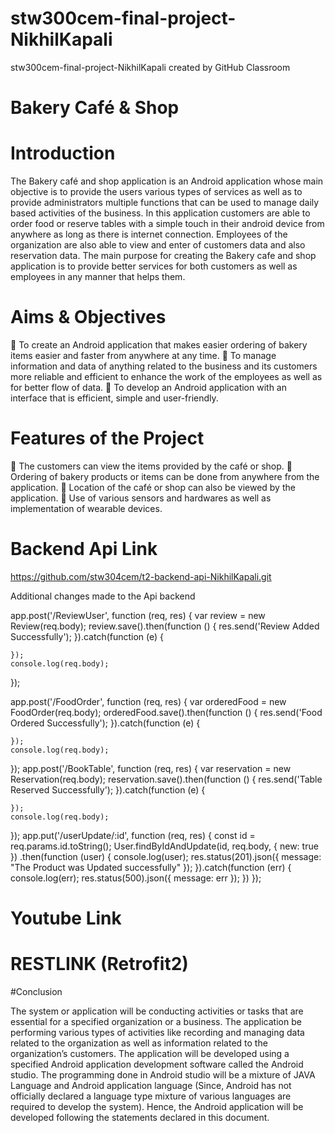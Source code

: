 # stw300cem-final-project-NikhilKapali
stw300cem-final-project-NikhilKapali created by GitHub Classroom

# Bakery Café & Shop

# Introduction
The Bakery café and shop application is an Android application whose main objective is to provide the users various types of services as 
well as to provide administrators multiple functions that can be used to manage daily based activities of the business. 
In this application customers are able to order food or reserve tables with a simple touch in their android device from 
anywhere as long as there is internet connection. Employees of the organization are also able to view and enter of customers data 
and also reservation data.  The main purpose for creating the Bakery cafe and shop application is to provide better services for 
both customers as well as employees in any manner that helps them.  

# Aims & Objectives
	To create an Android application that makes easier ordering of bakery items easier and faster from anywhere at any time.
	To manage information and data of anything related to the business and its customers more reliable and efficient to enhance the work of the employees as well as for better flow of data.
	To develop an Android application with an interface that is efficient, simple and user-friendly. 

# Features of the Project
	The customers can view the items provided by the café or shop.
	Ordering of bakery products or items can be done from anywhere from the application.
	Location of the café or shop can also be viewed by the application.
 Use of various sensors and hardwares as well as implementation of wearable devices.

# Backend Api Link
https://github.com/stw304cem/t2-backend-api-NikhilKapali.git

 Additional changes made to the Api backend

app.post('/ReviewUser', function (req, res) {
    var review = new Review(req.body);
    review.save().then(function () {
        res.send('Review Added Successfully');
    }).catch(function (e) {

    });
    console.log(req.body);
});

app.post('/FoodOrder', function (req, res) {
    var orderedFood = new FoodOrder(req.body);
    orderedFood.save().then(function () {
        res.send('Food Ordered Successfully');
    }).catch(function (e) {

    });
    console.log(req.body);
});
app.post('/BookTable', function (req, res) {
    var reservation = new Reservation(req.body);
    reservation.save().then(function () {
        res.send('Table Reserved Successfully');
    }).catch(function (e) {

    });
    console.log(req.body);
});
app.put('/userUpdate/:id', function (req, res) {
    const id = req.params.id.toString();
    User.findByIdAndUpdate(id, req.body, { new: true })
        .then(function (user) {
            console.log(user);
            res.status(201).json({
                message: "The Product was Updated successfully"
            });
        }).catch(function (err) {
            console.log(err);
            res.status(500).json({
                message: err
            });
        })
});

# Youtube Link

# RESTLINK (Retrofit2)

#Conclusion

The system or application will be conducting activities or tasks that are essential for a specified organization or a business. The application be performing various types of activities like recording and managing data related to the organization as well as information related to the organization’s customers. The application will be developed using a specified Android application development software called the Android studio. The programming done in Android studio will be a mixture of JAVA Language and Android application language (Since, Android has not officially declared a language type mixture of various languages are required to develop the system). Hence, the Android application will be developed following the statements declared in this document. 




